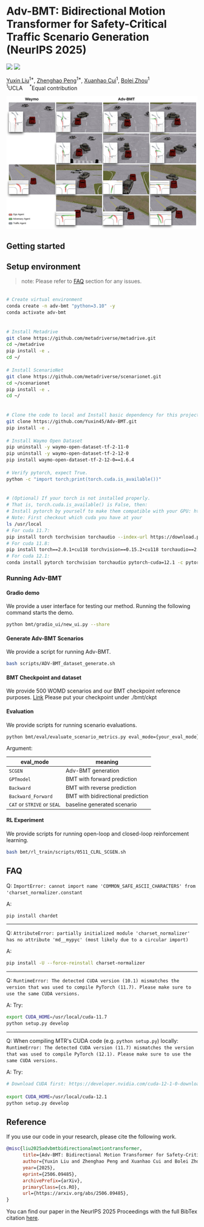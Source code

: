 # Adv-BMT: Bidirectional Motion Transformer for Safety-Critical Traffic Scenario Generation (NeurIPS 2025)

<a href="https://arxiv.org/pdf/2506.09485"><img src="https://img.shields.io/badge/arXiv-Paper-red"></a> 
<a href="https://metadriverse.github.io/adv-bmt/"><img src="https://img.shields.io/badge/Project-Page-yellow"></a>

[Yuxin Liu](https://www.linkedin.com/in/yuxinclaire/)<sup>1*</sup>, [Zhenghao Peng](https://pengzhenghao.github.io)<sup>1*</sup>, [Xuanhao Cui]()<sup>1</sup>, [Bolei Zhou](https://boleizhou.github.io/)<sup>1</sup> <br>
<sup>1</sup>UCLA&emsp;
<sup>*</sup>Equal contribution <br>

<!-- ![Adv-BMT teaser figure](docs/teaser.jpeg) -->
![Adv-BMT Example Demo](docs/demo.jpeg)

## Getting started

## Setup environment

> note: Please refer to [FAQ](#FAQ) section for any issues.

```bash

# Create virtual environment
conda create -n adv-bmt "python=3.10" -y
conda activate adv-bmt


# Install Metadrive
git clone https://github.com/metadriverse/metadrive.git
cd ~/metadrive
pip install -e .
cd ~/

# Install ScenarioNet
git clone https://github.com/metadriverse/scenarionet.git
cd ~/scenarionet
pip install -e .
cd ~/


# Clone the code to local and Install basic dependency for this project
git clone https://github.com/Yuxin45/Adv-BMT.git
pip install -e .

# Install Waymo Open Dataset
pip uninstall -y waymo-open-dataset-tf-2-11-0
pip uninstall -y waymo-open-dataset-tf-2-12-0
pip install waymo-open-dataset-tf-2-12-0==1.6.4

# Verify pytorch, expect True.
python -c "import torch;print(torch.cuda.is_available())"


# (Optional) If your torch is not installed properly.
# That is, torch.cuda.is_available() is False, then:
# Install pytorch by yourself to make them compatible with your GPU: https://pytorch.org/
# Note: First checkout which cuda you have at your 
ls /usr/local
# For cuda 11.7:
pip install torch torchvision torchaudio --index-url https://download.pytorch.org/whl/cu117
# For cuda 11.8:
pip install torch==2.0.1+cu118 torchvision==0.15.2+cu118 torchaudio==2.0.2 --index-url https://download.pytorch.org/whl/cu118
# For cuda 12.1:
conda install pytorch torchvision torchaudio pytorch-cuda=12.1 -c pytorch -c nvidia -y

```

### Running Adv-BMT

#### Gradio demo

We provide a user interface for testing our method. Running the following command starts the demo.
```bash
python bmt/gradio_ui/new_ui.py --share
```


#### Generate Adv-BMT Scenarios

We provide a script for running Adv-BMT.
```bash
bash scripts/ADV-BMT_dataset_generate.sh
```

#### BMT Checkpoint and dataset
We provide 500 WOMD scenarios and our BMT checkpoint reference purposes. [Link](https://drive.google.com/drive/folders/1vqoQMG7k5klwUqGdWK9BO6mukk4GhEUV?usp=sharing) 
Please put your checkpoint under ./bmt/ckpt


#### Evaluation
We provide scripts for running scenario evaluations.
```bash
python bmt/eval/evaluate_scenario_metrics.py eval_mode={your_eval_mode}
```

Argument:

| eval_mode                                 |meaning |
| ---------------------------------------- | ------------------ | 
| `SCGEN`                          | Adv-BMT generation            | 
| `GPTmodel`                     | BMT with forward prediction              | 
| `Backward`                        | BMT with reverse prediction              | 
| `Backward_Forward` | BMT with bidirectional prediction              |
| `CAT` or `STRIVE` or `SEAL`| baseline generated scenario            |


#### RL Experiment
We provide scripts for running open-loop and closed-loop reinforcement learning.
```bash
bash bmt/rl_train/scripts/0511_CLRL_SCGEN.sh
```

## FAQ

Q: `ImportError: cannot import name 'COMMON_SAFE_ASCII_CHARACTERS' from 'charset_normalizer.constant`

A: 
```bash
pip install chardet
```

---

Q: `AttributeError: partially initialized module 'charset_normalizer' has no attribute 'md__mypyc' (most likely due to a circular import)`

A: 
```bash
pip install -U --force-reinstall charset-normalizer
```


---

Q: `RuntimeError: The detected CUDA version (10.1) mismatches the version that was used to compile
PyTorch (11.7). Please make sure to use the same CUDA versions.`

A: Try:
```bash
export CUDA_HOME=/usr/local/cuda-11.7
python setup.py develop
```

---


Q: When compiling MTR's CUDA code (e.g. `python setup.py`) locally: `RuntimeError: The detected CUDA version (11.7) mismatches the version that was used to compile
PyTorch (12.1). Please make sure to use the same CUDA versions.`

A: Try:
```bash
# Download CUDA first: https://developer.nvidia.com/cuda-12-1-0-download-archive

export CUDA_HOME=/usr/local/cuda-12.1
python setup.py develop
```

## Reference

If you use our code in your research, please cite the following work.

```bibtex
@misc{liu2025advbmtbidirectionalmotiontransformer,
      title={Adv-BMT: Bidirectional Motion Transformer for Safety-Critical Traffic Scenario Generation}, 
      author={Yuxin Liu and Zhenghao Peng and Xuanhao Cui and Bolei Zhou},
      year={2025},
      eprint={2506.09485},
      archivePrefix={arXiv},
      primaryClass={cs.RO},
      url={https://arxiv.org/abs/2506.09485}, 
}
```
You can find our paper in the NeurIPS 2025 Proceedings with the full BibTex citation [here](https://neurips.cc/virtual/2025/poster/117225).
